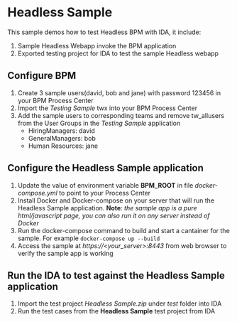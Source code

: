 # Headless Sample

This sample demos how to test Headless BPM with IDA, it include:

1. Sample Headless Webapp invoke the BPM application
2. Exported testing project for IDA to test the sample Headless webapp

## Configure BPM

1. Create 3 sample users(david, bob and jane) with password 123456 in your BPM Process Center
2. Import the *Testing Sample* twx into your BPM Process Center
3. Add the sample users to corresponding teams and remove tw_allusers from the User Groups in the *Testing Sample* application
   + HiringManagers: david
   + GeneralManagers: bob
   + Human Resources: jane

## Configure the Headless Sample application

1. Update the value of environment variable **BPM_ROOT** in file *docker-compose.yml* to point to your Process Center
2. Install Docker and Docker-compose on your server that will run the Headless Sample application. **Note**: *the sample app is a pure html/javascript page, you can also run it on any server instead of Docker*
3. Run the docker-compose command to build and start a cantainer for the sample. For example `docker-compose up --build`
4. Access the sample at *https://<your_server>:8443* from web browser to verify the sample app is working

## Run the IDA to test against the Headless Sample application

1. Import the test project *Headless Sample.zip* under *test* folder into IDA
2. Run the test cases from the **Headless Sample** test project from IDA